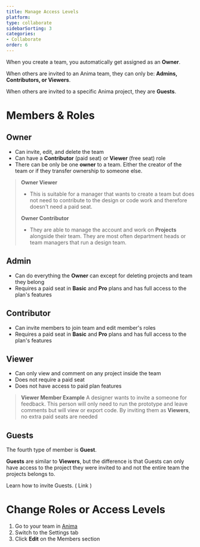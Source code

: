 ```yaml
---
title: Manage Access Levels
platform: 
type: collaborate
sidebarSorting: 3
categories: 
- Collaborate
order: 6
---
```

When you create a team, you automatically get assigned as an **Owner**.

When others are invited to an Anima team, they can only be: **Admins, Contributors, or Viewers**.

When others are invited to a specific Anima project, they are **Guests**.
 
 
# Members & Roles

## **Owner**

-  Can invite, edit, and delete the team
-  Can have a **Contributor** (paid seat) or **Viewer** (free seat) role
-  There can be only be one **owner** to a team. Either the creator of the team or if they transfer ownership to someone else.


>**Owner Viewer**
>- This is suitable for a manager that wants to create a team but does not need to contribute to the design or code work and therefore doesn't need a paid seat.
>
>**Owner Contributor** 
>- They are able to manage the account and work on **Projects** alongside their team. They are most often department heads or team managers that run a design team.


 ## **Admin** 
 - Can do everything the **Owner** can except for deleting projects and team they belong
 - Requires a paid seat in **Basic** and **Pro** plans and has full access to the plan's features

## **Contributor** 
- Can invite members to join team and edit member's roles
- Requires a paid seat in **Basic** and **Pro** plans and has full access to the plan's features

 ## **Viewer** 
- Can only view and comment on any project inside the team
- Does not require a paid seat 
- Does not have access to paid plan features

>**Viewer Member Example**
> A designer wants to invite a someone for feedback. This person will only need to run the prototype and leave comments but will view or export code. By inviting them as **Viewers**, no extra paid seats are needed

## Guests
The fourth type of member is **Guest**.

**Guests** are similar to **Viewers**, but the difference is that Guests can only have access to the project they were invited to and not the entire team the projects belongs to.

Learn how to invite Guests. ( Link ) 


# Change Roles or Access Levels

1.  Go to your team in [Anima](https://projects.animaapp.com)
2.  Switch to the Settings tab
3.  Click **Edit** on the Members section
